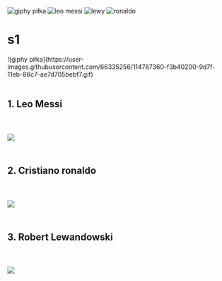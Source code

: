 ![giphy piłka](https://user-images.githubusercontent.com/66335256/114787360-f3b40200-9d7f-11eb-86c7-ae7d705bebf7.gif)
![leo messi](https://user-images.githubusercontent.com/66335256/114787361-f4e52f00-9d7f-11eb-8e6c-7f1c9b1501ac.jpg)
![lewy](https://user-images.githubusercontent.com/66335256/114787362-f4e52f00-9d7f-11eb-8124-549660f9f7e5.jpg)
![ronaldo](https://user-images.githubusercontent.com/66335256/114787364-f4e52f00-9d7f-11eb-96a4-5f29ebee0dc1.jpg)
# s1
<!DOCTYPE HTML>
<html lang="pl">
<head>
	<meta charset="uft-8"/>
	<title>Najlepsi piłkarze</title>
	<meta name="description" content="ciekawostki na temat piłki nożnej"/>
	<meta name="keywords" content="pomoc dla fanów piłki noznej"/>
	<meta http-equiv="X-UA-Compatible" content="IE=edge,opera=1"/>

</head>

<body>
	![giphy piłka](https://user-images.githubusercontent.com/66335256/114787360-f3b40200-9d7f-11eb-86c7-ae7d705bebf7.gif)
	<br/><br/>
	<h2>1. Leo Messi <h2/> <br/>
	<Img src="img/leo messi.jpg"/>
	<br/><br/>
	<h2>2. Cristiano ronaldo <h2/> <br/>
	<Img src="img/ronaldo.jpg"/>
	<br/><br/>
	<h2>3. Robert Lewandowski <h2/> <br/>
	<Img src="img/lewy.jpg"/>
</body>  
</html>


